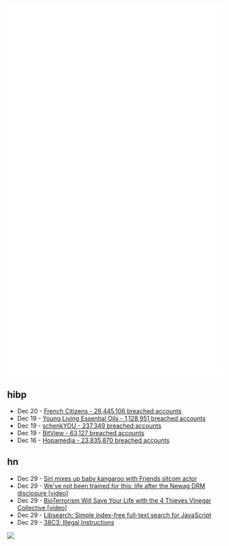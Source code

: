 ![Metrics](https://raw.githubusercontent.com/phixion/phixion/master/metrics.svg)

## hibp

<!--
for https://github.com/phixion/phixion/blob/main/.github/workflows/feeds.yml
-->
<!--START_SECTION:haveibeenpwnd-->
- Dec 20 - [French Citizens - 28,445,106 breached accounts](https://haveibeenpwned.com/PwnedWebsites#FrenchCitizens)
- Dec 19 - [Young Living Essential Oils - 1,128,951 breached accounts](https://haveibeenpwned.com/PwnedWebsites#YoungLivingEssentialOils)
- Dec 19 - [schenkYOU - 237,349 breached accounts](https://haveibeenpwned.com/PwnedWebsites#schenkYOU)
- Dec 19 - [BitView - 63,127 breached accounts](https://haveibeenpwned.com/PwnedWebsites#BitView)
- Dec 16 - [Hopamedia - 23,835,870 breached accounts](https://haveibeenpwned.com/PwnedWebsites#Hopamedia)
<!--END_SECTION:haveibeenpwnd-->

## hn

<!--
for https://github.com/phixion/phixion/blob/main/.github/workflows/feeds.yml
-->
<!--START_SECTION:hn-->
- Dec 29 - [Siri mixes up baby kangaroo with Friends sitcom actor](https://mastodon.social/@gedeonm/113733251680699746)
- Dec 29 - [We've not been trained for this: life after the Newag DRM disclosure [video]](https://media.ccc.de/v/38c3-we-ve-not-been-trained-for-this-life-after-the-newag-drm-disclosure)
- Dec 29 - [BioTerrorism Will Save Your Life with the 4 Thieves Vinegar Collective [video]](https://media.ccc.de/v/38c3-bioterrorism-will-save-your-life-with-the-4-thieves-vinegar-collective)
- Dec 29 - [Libsearch: Simple index-free full-text search for JavaScript](https://github.com/thesephist/libsearch)
- Dec 29 - [38C3: Illegal Instructions](https://media.ccc.de/c/38c3)
<!--END_SECTION:hn-->

<!--
for https://yhype.me
-->
![](https://hit.yhype.me/github/profile?user_id=13013670)
